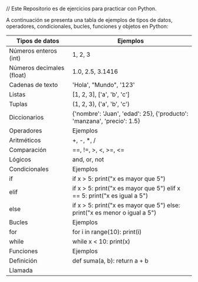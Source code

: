 // Este Repositorio es de ejercicios para practicar con Python.




<p>A continuación se presenta una tabla de ejemplos de tipos de datos, operadores, condicionales, bucles, funciones y objetos en Python:</p> 


<table>
  <thead>
    <tr>
      <th>Tipos de datos</th>
      <th>Ejemplos</th>
    </tr>
  </thead>
  <tbody>
    <tr>
      <td>Números enteros (int)</td>
      <td>1, 2, 3</td>
    </tr>
    <tr>
      <td>Números decimales (float)</td>
      <td>1.0, 2.5, 3.1416</td>
    </tr>
    <tr>
      <td>Cadenas de texto</td>
      <td>'Hola', "Mundo", '123'</td>
    </tr>
    <tr>
      <td>Listas</td>
      <td>[1, 2, 3], ['a', 'b', 'c']</td>
    </tr>
    <tr>
      <td>Tuplas</td>
      <td>(1, 2, 3), ('a', 'b', 'c')</td>
    </tr>
    <tr>
      <td>Diccionarios</td>
      <td>{'nombre': 'Juan', 'edad': 25}, {'producto': 'manzana', 'precio': 1.5}</td>
    </tr>
    <tr>
      <td>Operadores</td>
      <td>Ejemplos</td>
    </tr>
    <tr>
      <td>Aritméticos</td>
      <td>+, -, *, /</td>
    </tr>
    <tr>
      <td>Comparación</td>
      <td>==, !=, >, <, >=, <=</td>
    </tr>
    <tr>
      <td>Lógicos</td>
      <td>and, or, not</td>
    </tr>
    <tr>
      <td>Condicionales</td>
      <td>Ejemplos</td>
    </tr>
    <tr>
      <td>if</td>
      <td>if x &gt; 5: print("x es mayor que 5")</td>
    </tr>
    <tr>
      <td>elif</td>
      <td>if x &gt; 5: print("x es mayor que 5") elif x == 5: print("x es igual a 5")</td>
    </tr>
    <tr>
      <td>else</td>
      <td>if x &gt; 5: print("x es mayor que 5") else: print("x es menor o igual a 5")</td>
    </tr>
    <tr>
      <td>Bucles</td>
      <td>Ejemplos</td>
    </tr>
    <tr>
      <td>for</td>
      <td>for i in range(10): print(i)</td>
    </tr>
    <tr>
      <td>while</td>
      <td>while x &lt; 10: print(x)</td>
    </tr>
    <tr>
      <td>Funciones</td>
      <td>Ejemplos</td>
    </tr>
    <tr>
      <td>Definición</td>
      <td>def suma(a, b): return a + b</td>
    </tr>
    <tr>
      <td>Llamada

